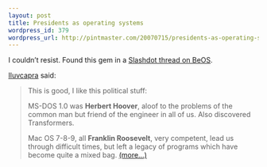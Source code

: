 ```yaml
--- 
layout: post
title: Presidents as operating systems
wordpress_id: 379
wordpress_url: http://pintmaster.com/20070715/presidents-as-operating-systems/
---
```

<p>I couldn&rsquo;t resist. Found this gem in a <a href="http://ask.slashdot.org/askslashdot/07/07/15/1853241.shtml">Slashdot thread on BeOS</a>.</p>
<p><a href="http://slashdot.org/~iluvcapra">Iluvcapra</a> said:</p>
<blockquote>
<p>
</p><p>This is good, I like this political stuff:</p>
<p>MS-DOS 1.0 was <strong>Herbert Hoover</strong>, aloof to the problems of the common man but friend of the engineer in all of us.  Also discovered Transformers.</p>
<p>Mac OS 7-8-9, all <strong>Franklin Roosevelt</strong>, very competent, lead us through difficult times, but left a legacy of programs which have become quite a mixed bag. <a href="http://topstartup.com/2007/07/15/presidents-as-operating-systems/#more-137">(more&hellip;)</a></p></blockquote>

